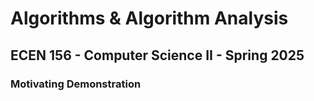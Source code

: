 
# Algorithms & Algorithm Analysis
## ECEN 156 - Computer Science II - Spring 2025

### Motivating Demonstration



```text












```
